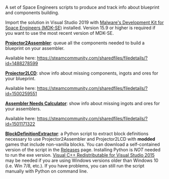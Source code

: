 A set of Space Engineers scripts to produce and track info about blueprint and components building.

Import the solution in Visual Studio 2019 with [Malware's Development Kit for Space Engineers (MDK-SE)](https://github.com/malware-dev/MDK-SE) installed. Version 15.9 or higher is required if you want to use the most recent version of MDK-SE.

[**Projector2Assembler**](ProjectorResourceBuilder): queue all the components needed to build a blueprint on your assembler.

Available here: https://steamcommunity.com/sharedfiles/filedetails/?id=1488278599

[**Projector2LCD**](Projector2LCD): show info about missing components, ingots and ores for your blueprint.

Available here: https://steamcommunity.com/sharedfiles/filedetails/?id=1500259551

[**Assembler Needs Calculator**](Assembler%20Needs%20Calculator): show info about missing ingots and ores for your assemblers.

Available here: https://steamcommunity.com/sharedfiles/filedetails/?id=1501171322

[**BlockDefinitionExtractor**](BlockDefinitionExtractor): a Python script to extract block definitions necessary to use Projector2Assembler and Projector2LCD with **modded** games that include non-vanilla blocks. You can download a self-contained version of the script in the [Releases](https://github.com/Juggernaut93/Projector2Assembler/releases) page. Installing Python is *NOT* needed to run the exe version. [Visual C++ Redistributable for Visual Studio 2015](https://www.microsoft.com/en-US/download/details.aspx?id=48145) may be needed if you are using Windows versions older than Windows 10 (i.e. Win 7/8, etc.). If you have problems, you can still run the script manually with Python on command line.
